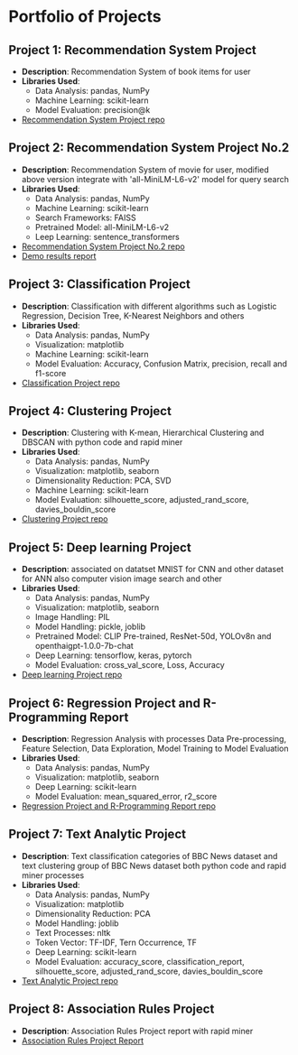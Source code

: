 # Portfolio of Projects
## Project 1: Recommendation System Project
- **Description**: Recommendation System of book items for user
- **Libraries Used**:
  - Data Analysis: pandas, NumPy
  - Machine Learning: scikit-learn
  - Model Evaluation: precision@k
- [Recommendation System Project repo](https://github.com/JPP-J/recommendation_project.git)

## Project 2: Recommendation System Project No.2
- **Description**: Recommendation System of movie for user, modified above version integrate with 'all-MiniLM-L6-v2' model for query search
- **Libraries Used**:
  - Data Analysis: pandas, NumPy
  - Machine Learning: scikit-learn
  - Search Frameworks: FAISS
  - Pretrained Model: all-MiniLM-L6-v2
  - Leep Learning: sentence_transformers
- [Recommendation System Project No.2 repo](https://github.com/JPP-J/reccomd_project2.git)
- [Demo results report](https://github.com/JPP-J/reccomd_project2/blob/f0848509c94f0c1c691f84aa2b56fa9ae8815951/reccomd2_results_with_embedded_query.ipynb)

## Project 3: Classification Project
- **Description**: Classification with different algorithms such as Logistic Regression, Decision Tree, K-Nearest Neighbors and others
- **Libraries Used**:
  - Data Analysis: pandas, NumPy
  - Visualization: matplotlib
  - Machine Learning: scikit-learn
  - Model Evaluation: Accuracy, Confusion Matrix, precision, recall and f1-score
- [Classification Project repo](https://github.com/JPP-J/classification_project.git)

## Project 4: Clustering Project
- **Description**: Clustering with K-mean, Hierarchical Clustering and DBSCAN with python code and rapid miner
- **Libraries Used**:
  - Data Analysis: pandas, NumPy
  - Visualization: matplotlib, seaborn
  - Dimensionality Reduction: PCA, SVD
  - Machine Learning: scikit-learn
  - Model Evaluation: silhouette_score, adjusted_rand_score, davies_bouldin_score
- [Clustering Project repo](https://github.com/JPP-J/clustering_project.git)

## Project 5: Deep learning Project
- **Description**: associated on datatset MNIST for CNN and other dataset for ANN also computer vision image search and other
- **Libraries Used**:
  - Data Analysis: pandas, NumPy
  - Visualization: matplotlib, seaborn
  - Image Handling: PIL
  - Model Handling: pickle, joblib
  - Pretrained Model:  CLIP Pre-trained, ResNet-50d, YOLOv8n and openthaigpt-1.0.0-7b-chat
  - Deep Learning: tensorflow, keras, pytorch
  - Model Evaluation: cross_val_score, Loss, Accuracy
- [Deep learning Project repo](https://github.com/JPP-J/deep-_learning_project.git)

## Project 6: Regression Project and R-Programming Report
- **Description**: Regression Analysis with processes Data Pre-processing, Feature Selection, Data Exploration, Model Training to Model Evaluation
- **Libraries Used**:
  - Data Analysis: pandas, NumPy
  - Visualization: matplotlib, seaborn
  - Deep Learning: scikit-learn
  - Model Evaluation: mean_squared_error, r2_score
- [Regression Project and R-Programming Report repo](https://github.com/JPP-J/regression_project.git)

## Project 7: Text Analytic Project
- **Description**: Text classification categories of BBC News dataset and text clustering group of BBC News dataset both python code and rapid miner processes
- **Libraries Used**:
  - Data Analysis: pandas, NumPy
  - Visualization: matplotlib
  - Dimensionality Reduction: PCA
  - Model Handling: joblib
  - Text Processes: nltk
  - Token Vector: TF-IDF, Tern Occurrence, TF
  - Deep Learning: scikit-learn
  - Model Evaluation: accuracy_score, classification_report, silhouette_score, adjusted_rand_score, davies_bouldin_score
- [Text Analytic Project repo](https://github.com/JPP-J/text_analytic_project.git)

## Project 8: Association Rules Project
- **Description**: Association Rules Project report with rapid miner
- [Association Rules Project Report](https://drive.google.com/file/d/1N9sWKvCrjK02BbCL4eXJ4qlCduq2acTz/view?usp=drive_link)
